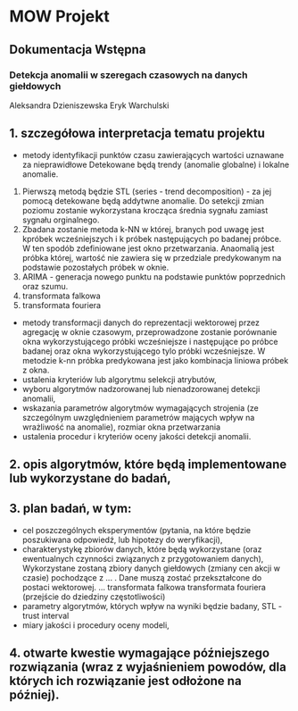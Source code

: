 # MOW Projekt

## Dokumentacja Wstępna 
### Detekcja anomalii w szeregach czasowych na danych giełdowych 

Aleksandra Dzieniszewska 
Eryk Warchulski 

## 1. szczegółowa interpretacja tematu projektu
* metody identyfikacji punktów czasu zawierających wartości uznawane za nieprawidłowe
Detekowane będą trendy (anomalie globalne) i lokalne anomalie.
1. Pierwszą metodą będzie STL (series - trend decomposition) - za jej pomocą detekowane będą addytwne anomalie. Do setekcji zmian poziomu zostanie wykorzystana krocząca średnia sygnału zamiast sygnału orginalnego. 
2. Zbadana zostanie metoda k-NN w której, branych pod uwagę jest kpróbek wcześniejszych i k próbek następujących po badanej próbce. W ten spodób zdefiniowane jest okno przetwarzania. Anaomalią jest próbka której, wartość nie zawiera się w przedziale predykowanym na podstawie pozostałych próbek w oknie. 
3. ARIMA - generacja nowego punktu na podstawie punktów poprzednich oraz szumu. 
4. transformata falkowa 
5. transformata fouriera 
* metody transformacji danych do reprezentacji wektorowej przez agregację w oknie czasowym,
przeprowadzone zostanie porównanie okna wykorzystującego próbki wcześniejsze i następujące po próbce badanej oraz okna wykorzystującego tylo próbki wcześniejsze. W metodzie k-nn próbka predykowana jest jako kombinacja liniowa próbek z okna.  
* ustalenia kryteriów lub algorytmu selekcji atrybutów,
* wyboru algorytmów nadzorowanej lub nienadzorowanej detekcji anomalii,
* wskazania parametrów algorytmów wymagających strojenia (ze szczególnym uwzględnieniem parametrów mających wpływ na wrażliwość na anomalie),
rozmiar okna przetwarzania 
* ustalenia procedur i kryteriów oceny jakości detekcji anomalii.

## 2. opis algorytmów, które będą implementowane lub wykorzystane do badań,
## 3. plan badań, w tym:
* cel poszczególnych eksperymentów (pytania, na które będzie poszukiwana odpowiedź, lub hipotezy do weryfikacji),
* charakterystykę zbiorów danych, które będą wykorzystane (oraz ewentualnych czynności związanych z przygotowaniem danych),
Wykorzystane zostaną zbiory danych giełdowych (zmiany cen akcji w czasie) pochodzące z ... . Dane muszą zostać przekształcone do postaci wektorowej. ... 
transformata falkowa 
transformata fouriera (przejście do dziedziny częstotliwości) 
* parametry algorytmów, których wpływ na wyniki będzie badany,
STL - trust interval 
* miary jakości i procedury oceny modeli,
## 4. otwarte kwestie wymagające późniejszego rozwiązania (wraz z wyjaśnieniem powodów, dla których ich rozwiązanie jest odłożone na później).
